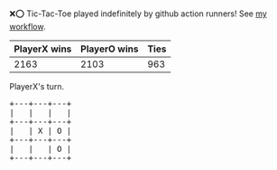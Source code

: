:x::o: Tic-Tac-Toe played indefinitely by github action runners! See [my workflow](.github/workflows/play.yaml).

|PlayerX wins|PlayerO wins|Ties|
|-|-|-|
|2163|2103|963|

PlayerX's turn.

<pre>
+---+---+---+
|   |   |   |
+---+---+---+
|   | X | O |
+---+---+---+
|   |   | O |
+---+---+---+
</pre>